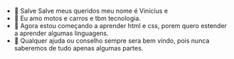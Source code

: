 - 👋 Salve Salve meus queridos meu nome é Vinícius e
- 👀 Eu amo motos e carros e tbm tecnologia.
- 🌱 Agora estou começando a aprender html e css, porem quero estender a aprender algumas linguagens.
- 💞️ Qualquer ajuda ou conselho sempre sera bem vindo, pois nunca saberemos de tudo apenas algumas partes.


<!---
Vinioliver07/Vinioliver07 is a ✨ special ✨ repository because its `README.md` (this file) appears on your GitHub profile.
You can click the Preview link to take a look at your changes.
--->
